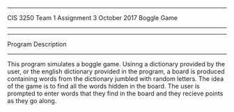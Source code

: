 ********************************
CIS 3250 Team 1   Assignment 3
October 2017      Boggle Game
********************************

********************************
Program Description
********************************
This program simulates a boggle game. Usinng a dictionary provided by the user, or the english dictionary provided in the program, a board 
is produced containing words from the dictionary jumbled with random letters. The idea of the game is to find all the words hidden in the
board. The user is prompted to enter words that they find in the board and they recieve points as they go along.
